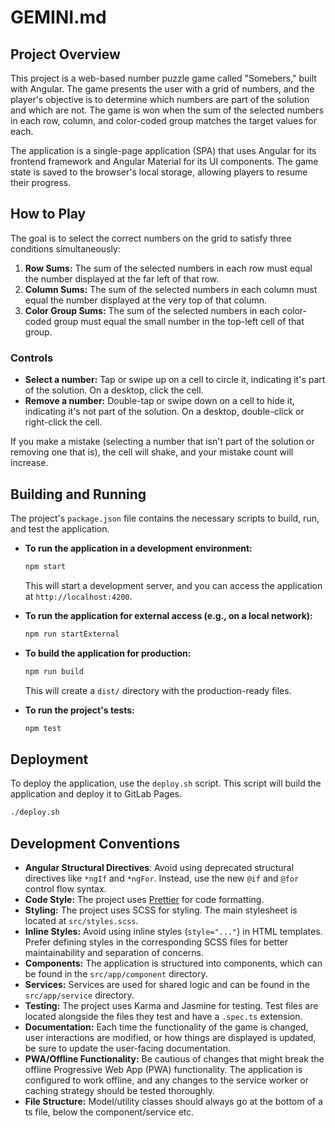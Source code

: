 # GEMINI.md

## Project Overview

This project is a web-based number puzzle game called "Somebers," built with Angular. The game presents the user with a grid of numbers, and the player's objective is to determine which numbers are part of the solution and which are not. The game is won when the sum of the selected numbers in each row, column, and color-coded group matches the target values for each.

The application is a single-page application (SPA) that uses Angular for its frontend framework and Angular Material for its UI components. The game state is saved to the browser's local storage, allowing players to resume their progress.

## How to Play

The goal is to select the correct numbers on the grid to satisfy three conditions simultaneously:

1.  **Row Sums:** The sum of the selected numbers in each row must equal the number displayed at the far left of that row.
2.  **Column Sums:** The sum of the selected numbers in each column must equal the number displayed at the very top of that column.
3.  **Color Group Sums:** The sum of the selected numbers in each color-coded group must equal the small number in the top-left cell of that group.

### Controls

-   **Select a number:** Tap or swipe up on a cell to circle it, indicating it's part of the solution. On a desktop, click the cell.
-   **Remove a number:** Double-tap or swipe down on a cell to hide it, indicating it's not part of the solution. On a desktop, double-click or right-click the cell.

If you make a mistake (selecting a number that isn't part of the solution or removing one that is), the cell will shake, and your mistake count will increase.

## Building and Running

The project's `package.json` file contains the necessary scripts to build, run, and test the application.

-   **To run the application in a development environment:**
    ```bash
    npm start
    ```
    This will start a development server, and you can access the application at `http://localhost:4200`.

-   **To run the application for external access (e.g., on a local network):**
    ```bash
    npm run startExternal
    ```

-   **To build the application for production:**
    ```bash
    npm run build
    ```
    This will create a `dist/` directory with the production-ready files.

-   **To run the project's tests:**
    ```bash
    npm test
    ```

## Deployment

To deploy the application, use the `deploy.sh` script. This script will build the application and deploy it to GitLab Pages.

```bash
./deploy.sh
```

## Development Conventions

-   **Angular Structural Directives**: Avoid using deprecated structural directives like `*ngIf` and `*ngFor`. Instead, use the new `@if` and `@for` control flow syntax.
-   **Code Style:** The project uses [Prettier](https://prettier.io/) for code formatting.
-   **Styling:** The project uses SCSS for styling. The main stylesheet is located at `src/styles.scss`.
-   **Inline Styles:** Avoid using inline styles (`style="..."`) in HTML templates. Prefer defining styles in the corresponding SCSS files for better maintainability and separation of concerns.
-   **Components:** The application is structured into components, which can be found in the `src/app/component` directory.
-   **Services:** Services are used for shared logic and can be found in the `src/app/service` directory.
-   **Testing:** The project uses Karma and Jasmine for testing. Test files are located alongside the files they test and have a `.spec.ts` extension.
-   **Documentation:** Each time the functionality of the game is changed, user interactions are modified, or how things are displayed is updated, be sure to update the user-facing documentation.
-   **PWA/Offline Functionality:** Be cautious of changes that might break the offline Progressive Web App (PWA) functionality. The application is configured to work offline, and any changes to the service worker or caching strategy should be tested thoroughly.
-   **File Structure:** Model/utility classes should always go at the bottom of a ts file, below the component/service etc.